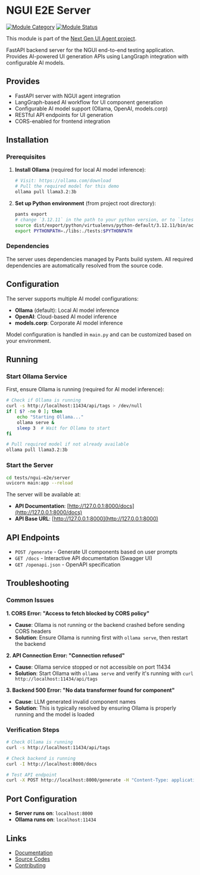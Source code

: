 # NGUI E2E Server

[![Module Category](https://img.shields.io/badge/Module%20Category-Testing/Evaluation-darkmagenta)](https://github.com/RedHat-UX/next-gen-ui-agent)
[![Module Status](https://img.shields.io/badge/Module%20Status-Tech%20Preview-orange)](https://github.com/RedHat-UX/next-gen-ui-agent)

This module is part of the [Next Gen UI Agent project](https://github.com/RedHat-UX/next-gen-ui-agent).

FastAPI backend server for the NGUI end-to-end testing application. Provides AI-powered UI generation APIs using LangGraph integration with configurable AI models.

## Provides

* FastAPI server with NGUI agent integration
* LangGraph-based AI workflow for UI component generation
* Configurable AI model support (Ollama, OpenAI, models.corp)
* RESTful API endpoints for UI generation
* CORS-enabled for frontend integration

## Installation

### Prerequisites

1. **Install Ollama** (required for local AI model inference):
   ```bash
   # Visit: https://ollama.com/download
   # Pull the required model for this demo
   ollama pull llama3.2:3b
   ```

2. **Set up Python environment** (from project root directory):
   ```bash
   pants export
   # change `3.12.11` in the path to your python version, or to `latest` for venv symlink created from `CONTRIBUTING.md`!
   source dist/export/python/virtualenvs/python-default/3.12.11/bin/activate
   export PYTHONPATH=./libs:./tests:$PYTHONPATH
   ```

### Dependencies

The server uses dependencies managed by Pants build system. All required dependencies are automatically resolved from the source code.

## Configuration

The server supports multiple AI model configurations:

- **Ollama** (default): Local AI model inference
- **OpenAI**: Cloud-based AI model inference  
- **models.corp**: Corporate AI model inference

Model configuration is handled in `main.py` and can be customized based on your environment.

## Running

### Start Ollama Service

First, ensure Ollama is running (required for AI model inference):

```bash
# Check if Ollama is running
curl -s http://localhost:11434/api/tags > /dev/null
if [ $? -ne 0 ]; then
    echo "Starting Ollama..."
    ollama serve &
    sleep 3  # Wait for Ollama to start
fi

# Pull required model if not already available
ollama pull llama3.2:3b
```

### Start the Server

```bash
cd tests/ngui-e2e/server
uvicorn main:app --reload
```

The server will be available at:
- **API Documentation**: [http://127.0.0.1:8000/docs](http://127.0.0.1:8000/docs)
- **API Base URL**: [http://127.0.0.1:8000](http://127.0.0.1:8000)

## API Endpoints

- `POST /generate` - Generate UI components based on user prompts
- `GET /docs` - Interactive API documentation (Swagger UI)
- `GET /openapi.json` - OpenAPI specification

## Troubleshooting

### Common Issues

**1. CORS Error: "Access to fetch blocked by CORS policy"**
- **Cause**: Ollama is not running or the backend crashed before sending CORS headers
- **Solution**: Ensure Ollama is running first with `ollama serve`, then restart the backend

**2. API Connection Error: "Connection refused"**
- **Cause**: Ollama service stopped or not accessible on port 11434
- **Solution**: Start Ollama with `ollama serve` and verify it's running with `curl http://localhost:11434/api/tags`

**3. Backend 500 Error: "No data transformer found for component"**
- **Cause**: LLM generated invalid component names
- **Solution**: This is typically resolved by ensuring Ollama is properly running and the model is loaded

### Verification Steps

```bash
# Check Ollama is running
curl -s http://localhost:11434/api/tags

# Check backend is running
curl -I http://localhost:8000/docs

# Test API endpoint
curl -X POST http://localhost:8000/generate -H "Content-Type: application/json" -d '{"prompt": "Tell me about Toy Story"}'
```

## Port Configuration

- **Server runs on**: `localhost:8000`
- **Ollama runs on**: `localhost:11434`

## Links

* [Documentation](https://redhat-ux.github.io/next-gen-ui-agent/)
* [Source Codes](https://github.com/RedHat-UX/next-gen-ui-agent/tree/main/tests/ngui-e2e/server)
* [Contributing](https://redhat-ux.github.io/next-gen-ui-agent/development/contributing/)
